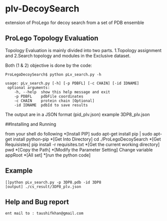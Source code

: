 # plv-DecoySearch
extension of ProLego for decoy search from a set of PDB ensemble

## ProLego Topology Evaluation 
Topology Evaluation is mainly divided into two parts. 
1.Topology assignment and
2.Search topology and modules in the Exclusive dataset.

Both (1 & 2) objective is done by the code: 

```
ProLegoDecoySearch$ python pLv_search.py -h

usage: pLv_search.py [-h] [-p PDBFL] [-c CHAIN] [-id IDNAME]
 optional arguments:
    -h, --help  show this help message and exit
    -p PDBFL    pdbFile coordinates
    -c CHAIN    protein chain [Optional]
    -id IDNAME  pdbId to save results
```
  
The output are in a JSON format (pid_plv.json) example 3DP8_plv.json
  
##Installing and Running
 
 from your shell do following
	 *[Install PIP] sudo apt-get install pip | sudo apt-get install python-pip
	 *[Get Into Directory] cd ./ProLegoDecoySearch
	 *[Get Requisistes] pip install -r requisites.txt
	 *[Get the current working directory] pwd
	 *[Copy the Path]
	 *[Modify the Parameter Setting] Change variable appRoot <pwd>
	 *[All set]
  	*[run the python code]
 
## Example 
    []python pLv_search.py -p 3DP8.pdb -id 3DP8
    [output] ./cs_result/3DP8_plv.json
  
## Help and Bug report 
	ent mail to : taushifkhan@gmail.com

